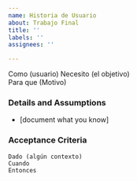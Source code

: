 ```yaml
---
name: Historia de Usuario
about: Trabajo Final
title: ''
labels: ''
assignees: ''

---
```


Como (usuario)
Necesito (el objetivo)  
Para que (Motivo)  
   
 ### Details and Assumptions
 * [document what you know]
   
 ### Acceptance Criteria  
   
 ```gherkin
Dado (algún contexto)
Cuando
Entonces
